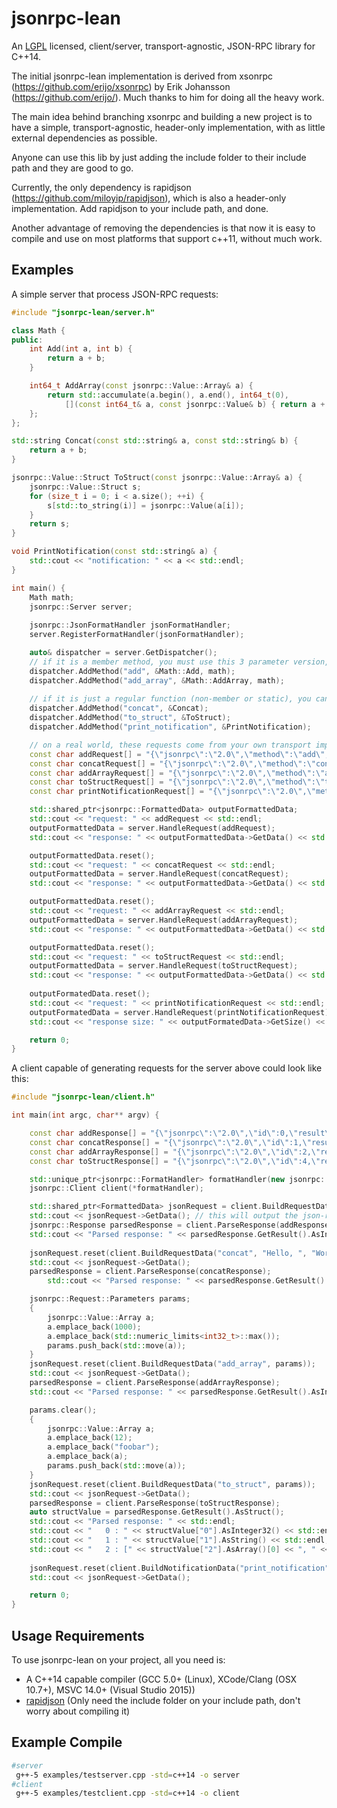 
# jsonrpc-lean

An [LGPL](http://www.gnu.org/licenses/old-licenses/lgpl-2.1.html) licensed, client/server, transport-agnostic, JSON-RPC library for C++14.

The initial jsonrpc-lean implementation is derived from xsonrpc (https://github.com/erijo/xsonrpc) by Erik Johansson (https://github.com/erijo/). Much thanks to him for doing all the heavy work.

The main idea behind branching xsonrpc and building a new project is to have a simple, transport-agnostic, header-only implementation, with as little external dependencies as possible. 

Anyone can use this lib by just adding the include folder to their include path and they are good to go.

Currently, the only dependency is rapidjson (https://github.com/miloyip/rapidjson), which is also a header-only implementation. Add rapidjson to your include path, and done.

Another advantage of removing the dependencies is that now it is easy to compile and use on most platforms that support c++11, without much work.

## Examples

A simple server that process JSON-RPC requests:

```C++
#include "jsonrpc-lean/server.h"

class Math {
public:
	int Add(int a, int b) {
		return a + b;
	}

	int64_t AddArray(const jsonrpc::Value::Array& a) {
		return std::accumulate(a.begin(), a.end(), int64_t(0),
			[](const int64_t& a, const jsonrpc::Value& b) { return a + b.AsInteger32(); });
	};
};

std::string Concat(const std::string& a, const std::string& b) {
	return a + b;
}

jsonrpc::Value::Struct ToStruct(const jsonrpc::Value::Array& a) {
	jsonrpc::Value::Struct s;
	for (size_t i = 0; i < a.size(); ++i) {
		s[std::to_string(i)] = jsonrpc::Value(a[i]);
	}
	return s;
}

void PrintNotification(const std::string& a) {
    std::cout << "notification: " << a << std::endl;
}

int main() {
	Math math;
	jsonrpc::Server server;
	
	jsonrpc::JsonFormatHandler jsonFormatHandler;
	server.RegisterFormatHandler(jsonFormatHandler);

	auto& dispatcher = server.GetDispatcher();
	// if it is a member method, you must use this 3 parameter version, passing an instance of an object that implements it
	dispatcher.AddMethod("add", &Math::Add, math);
	dispatcher.AddMethod("add_array", &Math::AddArray, math); 
	
	// if it is just a regular function (non-member or static), you can you the 2 parameter AddMethod
	dispatcher.AddMethod("concat", &Concat);
	dispatcher.AddMethod("to_struct", &ToStruct);
	dispatcher.AddMethod("print_notification", &PrintNotification);

	// on a real world, these requests come from your own transport implementation (sockets, http, ipc, named-pipes, etc)
	const char addRequest[] = "{\"jsonrpc\":\"2.0\",\"method\":\"add\",\"id\":0,\"params\":[3,2]}";
	const char concatRequest[] = "{\"jsonrpc\":\"2.0\",\"method\":\"concat\",\"id\":1,\"params\":[\"Hello, \",\"World!\"]}";
	const char addArrayRequest[] = "{\"jsonrpc\":\"2.0\",\"method\":\"add_array\",\"id\":2,\"params\":[[1000,2147483647]]}";
	const char toStructRequest[] = "{\"jsonrpc\":\"2.0\",\"method\":\"to_struct\",\"id\":5,\"params\":[[12,\"foobar\",[12,\"foobar\"]]]}";
	const char printNotificationRequest[] = "{\"jsonrpc\":\"2.0\",\"method\":\"print_notification\",\"params\":[\"This is just a notification, no response expected!\"]}";

	std::shared_ptr<jsonrpc::FormattedData> outputFormattedData;
    std::cout << "request: " << addRequest << std::endl;
    outputFormattedData = server.HandleRequest(addRequest);
    std::cout << "response: " << outputFormattedData->GetData() << std::endl;

    outputFormattedData.reset();
    std::cout << "request: " << concatRequest << std::endl;
    outputFormattedData = server.HandleRequest(concatRequest);
    std::cout << "response: " << outputFormattedData->GetData() << std::endl;

    outputFormattedData.reset();
    std::cout << "request: " << addArrayRequest << std::endl;
    outputFormattedData = server.HandleRequest(addArrayRequest);
    std::cout << "response: " << outputFormattedData->GetData() << std::endl;

    outputFormattedData.reset();
    std::cout << "request: " << toStructRequest << std::endl;
    outputFormattedData = server.HandleRequest(toStructRequest);
    std::cout << "response: " << outputFormattedData->GetData() << std::endl;
	
	outputFormatedData.reset();
    std::cout << "request: " << printNotificationRequest << std::endl;
    outputFormatedData = server.HandleRequest(printNotificationRequest);
    std::cout << "response size: " << outputFormatedData->GetSize() << std::endl;

	return 0;
}
```

A client capable of generating requests for the server above could look like this:

```C++
#include "jsonrpc-lean/client.h"

int main(int argc, char** argv) {

	const char addResponse[] = "{\"jsonrpc\":\"2.0\",\"id\":0,\"result\":5}";
    const char concatResponse[] = "{\"jsonrpc\":\"2.0\",\"id\":1,\"result\":\"Hello, World!\"}";
    const char addArrayResponse[] = "{\"jsonrpc\":\"2.0\",\"id\":2,\"result\":2147484647}";
    const char toStructResponse[] = "{\"jsonrpc\":\"2.0\",\"id\":4,\"result\":{\"0\":12,\"1\":\"foobar\",\"2\":[12,\"foobar\"]}}";

    std::unique_ptr<jsonrpc::FormatHandler> formatHandler(new jsonrpc::JsonFormatHandler());
	jsonrpc::Client client(*formatHandler);

	std::shared_ptr<FormattedData> jsonRequest = client.BuildRequestData("add", 3, 2);
	std::cout << jsonRequest->GetData(); // this will output the json-rpc request string
	jsonrpc::Response parsedResponse = client.ParseResponse(addResponse);
    std::cout << "Parsed response: " << parsedResponse.GetResult().AsInteger32() << std::endl << std::endl;
	
	jsonRequest.reset(client.BuildRequestData("concat", "Hello, ", "World!"));
	std::cout << jsonRequest->GetData();
	parsedResponse = client.ParseResponse(concatResponse);
        std::cout << "Parsed response: " << parsedResponse.GetResult().AsString() << std::endl << std::endl;

	jsonrpc::Request::Parameters params;
	{
		jsonrpc::Value::Array a;
		a.emplace_back(1000);
		a.emplace_back(std::numeric_limits<int32_t>::max());
		params.push_back(std::move(a));
	}
	jsonRequest.reset(client.BuildRequestData("add_array", params));
	std::cout << jsonRequest->GetData(); 
	parsedResponse = client.ParseResponse(addArrayResponse);
    std::cout << "Parsed response: " << parsedResponse.GetResult().AsInteger64() << std::endl << std::endl;

	params.clear();
	{
		jsonrpc::Value::Array a;
		a.emplace_back(12);
		a.emplace_back("foobar");
		a.emplace_back(a);
		params.push_back(std::move(a));
	}
	jsonRequest.reset(client.BuildRequestData("to_struct", params));
	std::cout << jsonRequest->GetData(); 
	parsedResponse = client.ParseResponse(toStructResponse);
	auto structValue = parsedResponse.GetResult().AsStruct();
	std::cout << "Parsed response: " << std::endl;
	std::cout << "   0 : " << structValue["0"].AsInteger32() << std::endl;
	std::cout << "   1 : " << structValue["1"].AsString() << std::endl;
	std::cout << "   2 : [" << structValue["2"].AsArray()[0] << ", " << structValue["2"].AsArray()[1] << "]" << std::endl;
	
	jsonRequest.reset(client.BuildNotificationData("print_notification", "This is just a notification, no response expected!"));
	std::cout << jsonRequest->GetData();

    return 0;
}
```

## Usage Requirements

To use jsonrpc-lean on your project, all you need is:

* A C++14 capable compiler (GCC 5.0+ (Linux), XCode/Clang (OSX 10.7+), MSVC 14.0+ (Visual Studio 2015))
* [rapidjson](https://github.com/miloyip/rapidjson) (Only need the include folder on your include path, don't worry about compiling it)

## Example Compile

```bash
#server
 g++-5 examples/testserver.cpp -std=c++14 -o server 
#client
 g++-5 examples/testclient.cpp -std=c++14 -o client 
```
